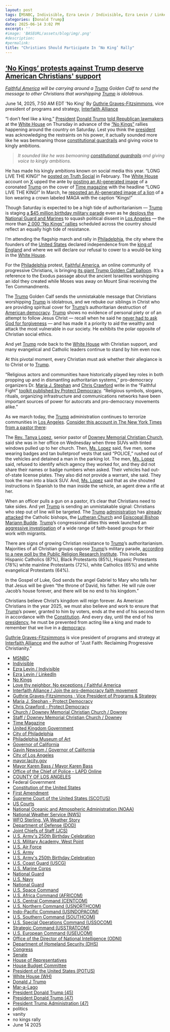 ```yaml
---
layout: post
tags: [MSNBC, Indivisible, Ezra Levin / Indivisible, Ezra Levin / LinkedIn, No Kings, Love thy neighbor. No exceptions / Faithful America, Interfaith Alliance / Join the pro-democracy faith movement, Guthrie Graves-Fitzsimmons · Vice President of Programs & Strategy, City of Philadelphia, Philadelphia Museum of Art, Maria J. Stephan - Protect Democracy, Chris Crawford - Protect Democracy, Church / Downey Memorial Christian Church / Downey, Staff / Downey Memorial Christian Church / Downey, Time Magazine, United Kingdom Government, Governor of California, Gavin Newsom / Governor of California, City of Los Angeles, mayor.lacity.gov, Mayor Karen Bass / Mayor Karen Bass, Office of the Chief of Police - LAPD Online, COUNTY OF LOS ANGELES, Federal Government, Constitution of the United States, First Amendment, Supreme Court of the United States (SCOTUS), US Courts, National Oceanic and Atmospheric Administration (NOAA), National Weather Service (NWS), WFO Sterling VA Weather Story, Department of Defense (DOD), Joint Chiefs of Staff (JCS), U.S. Army’s 250th Birthday Celebration, U.S. Military Academy West Point, U.S. Air Force, U.S. Army, U.S. Army’s 250th Birthday Celebration, U.S. Coast Guard (USCG), U.S. Marine Corps, National Guard, U.S. Navy, National Guard, U.S. Space Command, U.S. Africa Command (AFRICOM), U.S. Central Command (CENTCOM), U.S. Northern Command (USNORTHCOM), Indo-Pacific Command (USINDOPACOM), U.S. Southern Command (SOUTHCOM), U.S. Special Operations Command (USSOCOM), Strategic Command (USSTRATCOM), U.S. European Command (USEUCOM), Office of the Director of National Intelligence (ODNI), Department of Homeland Security (DHS), Congress, Senate, House of Representatives, House Budget Committee, President of the United States (POTUS), White House (WH), Donald J Trump, Mar-a-Lago, President Donald Trump (45), President Donald Trump (47), President Trump Administration (47), politics, vanity, no kings rally, June 14 2025]
categories: [Donald Trump]
date: 2025-06-14 3:02 PM
excerpt: ''
#image: 'BASEURL/assets/blog/img/.png'
#description:
#permalink:
title: "Christians Should Participate In ‘No King’ Rally"
---
```


## [‘No Kings’ protests against Trump deserve American Christians' support](https://www.msnbc.com/opinion/msnbc-opinion/trump-no-kings-protest-christians-rcna212964)

*[Faithful America](https://www.faithfulamerica.org/) will be carrying around a [Trump](https://www.donaldjtrump.com/) Golden Calf to send the message to other Christians that worshipping [Trump](https://www.donaldjtrump.com/) is idolatrous.*

June 14, 2025, 7:50 AM EDT 'No King'
By [Guthrie Graves-Fitzsimmons](https://interfaithalliance.org/team/guthrie-graves-fitzsimmons), vice president of programs and strategy, [Interfaith Alliance](https://interfaithalliance.org/)

“I don’t feel like a king,” [President](https://www.whitehouse.gov/) [Donald Trump](https://www.donaldjtrump.com/) [told Republican lawmakers](https://www.nytimes.com/2025/06/12/us/politics/trump-no-kings-protests.html) at the [White House](https://www.whitehouse.gov/) on Thursday in advance of the [“No Kings”](https://www.nokings.org/) rallies happening around the country on Saturday. Lest you think the [president](https://www.whitehouse.gov/) was acknowledging the restraints on his power, it actually sounded more like he was bemoaning those [constitutional guardrails](https://constitution.congress.gov/constitution/) and giving voice to kingly ambitions.

> *It sounded like he was bemoaning [constitutional guardrails](https://constitution.congress.gov/constitution/) and giving voice to kingly ambitions.*

He has made his kingly ambitions known on social media this year. “LONG LIVE THE KING!” he [posted on Truth Social](https://www.nbcnews.com/politics/donald-trump/king-trump-rcna192912) in February. The [White House](https://www.whitehouse.gov/) account on [X](https://x.com/) upped the ante by [posting an AI-generated image](https://www.nbcnews.com/politics/donald-trump/king-trump-rcna192912) of a coronated [Trump](https://www.donaldjtrump.com/) on the cover of [Time magazine](https://www.time.com/) with the headline “LONG LIVE THE KING!” In March, he [reposted an AI-generated image of a lion](https://www.yahoo.com/news/trump-again-implies-king-sharing-162222560.html) of a lion wearing a crown labeled MAGA with the caption “Kings!”

Though Saturday is expected to be a high tide of authoritarianism — [Trump](https://www.donaldjtrump.com/) is staging [a \$45 million birthday military parade](https://www.msnbc.com/top-stories/latest/trump-military-parade-cost-washington-dc-streets-bowser-rcna210671) even as he [deploys the National Guard and Marines](https://www.msnbc.com/top-stories/latest/los-angeles-marines-protest-national-guard-trump-deploy-cost-rcna212130) to squash political dissent in [Los Angeles](https://lacity.gov/) — the more than [2,000 “No Kings” rallies](https://www.nokings.org/) scheduled across the country should reflect an equally high tide of resistance.

I’m attending the flagship march and rally in [Philadelphia](https://philamuseum.org/), the city where the founders of the [United States](https://www.usa.gov/) declared independence from the [king of England](https://www.gov.uk/) and where we will declare our refusal to cower to a would-be king in the [White House](https://www.whitehouse.gov/).

For the [Philadelphia](https://philamuseum.org/) protest, [Faithful America](https://urldefense.com/v3/__http:/faithfulamerica.org__;!!PIZeeW5wscynRQ!sx0Q4UcxHVHCIhPbYyitUoNlcDiHUWrRY3aZVyU2JRWwXNhiroZWjrqI29txlEEI6ZttaDQy40WGhtaHSB82-Q$), an online community of progressive Christians, is bringing [its giant Trump Golden Calf balloon](https://mynbc15.com/news/offbeat/golden-bull-calf-trump-like-idol-evangelical-summit-washington-dc-national-mall-christianity-jewish-faith-exodus-politics-election-capitol-police). It’s a reference to the Exodus passage about the ancient Israelites worshipping an idol they created while Moses was away on Mount Sinai receiving the Ten Commandments.

The [Trump](https://www.donaldjtrump.com/) Golden Calf sends the unmistakable message that Christians worshipping [Trump](https://www.donaldjtrump.com/) is idolatrous, and we rebuke our siblings in Christ who are providing spiritual cover for [Trump](https://www.donaldjtrump.com/)’s authoritarian destruction of [American democracy](https://constitution.congress.gov/constitution/). [Trump](https://www.donaldjtrump.com/) shows no evidence of personal piety or of an attempt to follow Jesus Christ — recall when he said he [never had to ask God for forgiveness](https://www.cnn.com/2015/07/18/politics/trump-has-never-sought-forgiveness) — and has made it a priority to aid the wealthy and attack the most vulnerable in our society. He exhibits the polar opposite of Christian social ethics.

And yet [Trump](https://www.donaldjtrump.com/) rode back to the [White House](https://www.whitehouse.gov/) with Christian support, and many evangelical and Catholic leaders continue to stand by him even now.

At this pivotal moment, every Christian must ask whether their allegiance is to Christ or to [Trump](https://www.donaldjtrump.com/).

“Religious actors and communities have historically played key roles in both propping up and in dismantling authoritarian systems,” pro-democracy organizers Dr. [Maria J. Stephan](https://protectdemocracy.org/people/maria-j-stephan/) and [Chris Crawford](https://protectdemocracy.org/people/chris-crawford/) write in the “Faithful Fight” [toolkit published by Protect Democracy](https://urldefense.com/v3/__https:/protectdemocracy.org/work/faithful-leaders-fight-back/__;!!PIZeeW5wscynRQ!sx0Q4UcxHVHCIhPbYyitUoNlcDiHUWrRY3aZVyU2JRWwXNhiroZWjrqI29txlEEI6ZttaDQy40WGhtak9s1WYw$). “Religious symbols, slogans, rituals, organizing infrastructure and communications networks have been important sources of power for autocrats and pro-democracy movements alike.”

As we march today, the [Trump](https://www.donaldjtrump.com/) administration continues to terrorize communities in [Los Angeles](https://lacity.gov/). [Consider this account in The New York Times from a pastor there](https://urldefense.com/v3/__https:/www.nytimes.com/2025/06/11/us/la-protests-ice-raids-church-arrest.html__;!!PIZeeW5wscynRQ!sx0Q4UcxHVHCIhPbYyitUoNlcDiHUWrRY3aZVyU2JRWwXNhiroZWjrqI29txlEEI6ZttaDQy40WGhtZbTx-deA$):

The [Rev. Tanya Lopez](https://www.downeymemorial.org/staff), senior pastor of [Downey Memorial Christian Church](https://www.downeymemorial.org/), said she was in her office on Wednesday when three SUVs with tinted windows pulled up to her church. Then, [Ms. Lopez](https://www.downeymemorial.org/staff) said, five men, some wearing badges and tan bulletproof vests that said “POLICE,” rushed out of the vehicles and detained a man in the parking lot. The men, [Ms. Lopez](https://www.downeymemorial.org/staff) said, refused to identify which agency they worked for, and they did not share their names or badge numbers when asked. Their vehicles had out-of-state license plates. They also did not provide a warrant, she said. They took the man into a black SUV. And, [Ms. Lopez](https://www.downeymemorial.org/staff) said that as she shouted instructions in Spanish to the man inside the vehicle, an agent drew a rifle at her.

When an officer pulls a gun on a pastor, it’s clear that Christians need to take sides. And yet [Trump](https://www.donaldjtrump.com/) is sending an unmistakable signal: Christians who step out of line will be targeted. The [Trump](https://www.donaldjtrump.com/) [administration](https://www.whitehouse.gov/administration/) has [already attacked](https://religionnews.com/2025/04/04/faith-communities-are-setting-a-courageous-example-for-standing-up-to-trump/) the Catholic bishops, the [Lutheran Church](https://www.washingtonpost.com/nation/2025/02/08/catholic-lutheran-vance-flynn-musk-trump/) and [Episcopal Bishop Mariann Budde](https://www.msnbc.com/opinion/msnbc-opinion/trump-bishop-budde-sermon-truth-social-rcna188764). [Trump](https://www.donaldjtrump.com/)’s congressional allies this week launched an [aggressive investigation](https://homeland.house.gov/2025/06/11/chairmen-green-brecheen-launch-probe-into-200-ngos-over-their-use-of-taxpayer-dollars-during-the-biden-harris-border-crisis/) of a wide range of faith-based groups for their work with migrants.

There are signs of growing Christian resistance to [Trump](https://www.donaldjtrump.com/)’s authoritarianism. Majorities of all Christian groups oppose [Trump](https://www.donaldjtrump.com/)’s military parade, [according to a new poll by the Public Religion Research Institute](https://prri.org/spotlight/military-parade-in-d-c-draws-public-opposition-ahead-of-army-and-trump-celebrations/). This includes Hispanic Catholics (87%), Black Protestants (85%), Hispanic Protestants (78%) white mainline Protestants (72%), white Catholics (65%) and white evangelical Protestants (64%).

In the Gospel of Luke, God sends the angel Gabriel to Mary who tells her that Jesus will be given “the throne of David, his father. He will rule over Jacob’s house forever, and there will be no end to his kingdom.”

Christians believe Christ’s kingdom will reign forever. As American Christians in the year 2025, we must also believe and work to ensure that [Trump](https://www.donaldjtrump.com/)’s power, granted to him by voters, ends at the end of his second term in accordance with the [Constitution](https://constitution.congress.gov/constitution/). And every day, until the end of his [presidency](https://www.whitehouse.gov/), he must be prevented from acting like a king and made to remember that we live in a [democracy](https://constitution.congress.gov/constitution/). 

[Guthrie Graves-Fitzsimmons](https://interfaithalliance.org/team/guthrie-graves-fitzsimmons) is vice president of programs and strategy at [Interfaith Alliance](https://interfaithalliance.org/) and the author of "Just Faith: Reclaiming Progressive Christianity."

- [MSNBC](https://www.msnbc.com/)
- [Indivisible](https://indivisible.org/)
- [Ezra Levin / Indivisible](https://indivisible.org/ezra-levin-0)
- [Ezra Levin / LinkedIn](https://www.linkedin.com/in/ezralevin/)
- [No Kings](https://www.nokings.org/)
- [Love thy neighbor. No exceptions / Faithful America](https://www.faithfulamerica.org/)
- [Interfaith Alliance / Join the pro-democracy faith movement](https://interfaithalliance.org/)
- [Guthrie Graves-Fitzsimmons · Vice President of Programs & Strategy](https://interfaithalliance.org/team/guthrie-graves-fitzsimmons)
- [Maria J. Stephan - Protect Democracy](https://protectdemocracy.org/people/maria-j-stephan/)
- [Chris Crawford - Protect Democracy](https://protectdemocracy.org/people/chris-crawford/)
- [Church / Downey Memorial Christian Church / Downey](https://www.downeymemorial.org/)
- [Staff / Downey Memorial Christian Church / Downey](https://www.downeymemorial.org/staff)
- [Time Magazine](https://www.time.com/)
- [United Kingdom Government](https://www.gov.uk/)
- [City of Philadelphia](https://www.phila.gov/)
- [Philadelphia Museum of Art](https://philamuseum.org/)
- [Governor of California](https://www.gov.ca.gov/)
- [Gavin Newsom / Governor of California](https://www.gov.ca.gov/about/)
- [City of Los Angeles](https://lacity.gov/)
- [mayor.lacity.gov](https://mayor.lacity.gov/)
- [Mayor Karen Bass / Mayor Karen Bass](https://mayor.lacity.gov/about-mayor-karen-bass)
- [Office of the Chief of Police - LAPD Online](https://www.lapdonline.org/office-of-the-chief-of-police/)
- [COUNTY OF LOS ANGELES](https://lacounty.gov/)
- Federal Government 
- [Constitution of the United States](https://constitution.congress.gov/constitution/)
- [First Amendment](https://constitution.congress.gov/constitution/amendment-1/)
- [Supreme Court of the United States (SCOTUS)](https://www.supremecourt.gov/)
- [US Courts](https://www.uscourts.gov/)
- [National Oceanic and Atmospheric Administration (NOAA)](https://www.noaa.gov/)
- [National Weather Service (NWS)](https://www.weather.gov/)
- [WFO Sterling, VA Weather Story](https://www.weather.gov/lwx/weatherstory)
- [Department of Defense (DOD)](https://www.defense.gov/)
- [Joint Chiefs of Staff (JCS)](https://www.jcs.mil/)
- [U.S. Army's 250th Birthday Celebration](https://www.army.mil/1775/)
- [U.S. Military Academy, West Point](https://www.westpoint.edu/)
- [U.S. Air Force](https://www.af.mil/)
- [U.S. Army](https://www.army.mil/)
- [U.S. Army's 250th Birthday Celebration](https://www.army.mil/1775/)
- [U.S. Coast Guard (USCG)](https://www.uscg.mil/)
- [U.S. Marine Corps](https://www.marines.mil/)
- [National Guard](https://www.nationalguard.mil/)
- [U.S. Navy](https://www.navy.mil/)
- [National Guard](https://www.nationalguard.mil/)
- [U.S. Space Command](https://www.spacecom.mil/)
- [U.S. Africa Command (AFRICOM)](https://www.africom.mil/)
- [U.S. Central Command (CENTCOM)](https://www.centcom.mil/)
- [U.S. Northern Command (USNORTHCOM)](https://www.northcom.mil/)
- [Indo-Pacific Command (USINDOPACOM)](https://www.pacom.mil/)
- [U.S. Southern Command (SOUTHCOM)](http://www.southcom.mil/)
- [U.S. Special Operations Command (USSOCOM)](https://www.socom.mil/)
- [Strategic Command (USSTRATCOM)](http://www.stratcom.mil/)
- [U.S. European Command (USEUCOM)](https://www.eucom.mil/)
- [Office of the Director of National Intelligence (ODNI)](https://www.odni.gov/)
- [Department of Homeland Security (DHS)](https://www.dhs.gov/)
- [Congress](https://www.congress.gov/)
- [Senate](https://www.senate.gov/)
- [House of Representatives](https://www.house.gov/)
- [House Budget Committee ](https://budget.house.gov/)
- [President of the United States (POTUS)](https://www.whitehouse.gov/)
- [White House (WH)](https://www.whitehouse.gov/)
- [Donald J Trump](https://www.donaldjtrump.com/)
- [Mar-a-Lago](https://www.maralagoclub.com/)
- [President Donald Trump (45)](https://trumpwhitehouse.archives.gov/)
- [President Donald Trump (47)](https://www.whitehouse.gov/administration/donald-j-trump/)
- [President Trump Administration (47)](https://www.whitehouse.gov/administration/)
- politics 
- vanity 
- no kings rally
- June 14 2025

